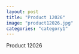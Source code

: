 ```yaml
---
layout: post
title: "Product 12026"
image: "product12026.jpg"
categories: "category1"
---
```

Product 12026
